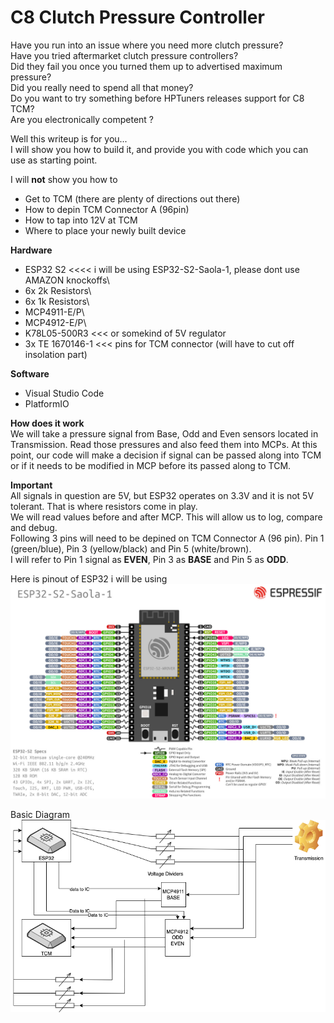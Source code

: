 
# C8 Clutch Pressure Controller

Have you run into an issue where you need more clutch pressure?\
Have you tried aftermarket clutch pressure controllers?\
Did they fail you once you turned them up to advertised maximum pressure?\
Did you really need to spend all that money?\
Do you want to try something before HPTuners releases support for C8 TCM? \
Are you electronically competent ?

Well this writeup is for you...\
I will show you how to build it, and provide you with code which you can use as starting point.

I will **not**  show you how to
* Get to TCM (there are plenty of directions out there)
* How to depin TCM Connector A (96pin)
* How to tap into 12V at TCM
* Where to place your newly built device

**Hardware**
* ESP32 S2        <<<< i will be using ESP32-S2-Saola-1, please dont use AMAZON knockoffs\
* 6x 2k Resistors\
* 6x 1k Resistors\
* MCP4911-E/P\
* MCP4912-E/P\
* K78L05-500R3    <<< or somekind of 5V regulator
* 3x TE 1670146-1 <<< pins for TCM connector (will have to cut off insolation part)


**Software**
* Visual Studio Code
* PlatformIO


**How does it work**\
We will take a pressure signal from Base, Odd and Even sensors located in Transmission.  Read those pressures and also feed them into MCPs.  At this point, our code will make a decision if signal can be passed along into TCM or if it needs to be modified in MCP before its passed along to TCM.


**Important**\
All signals in question are 5V, but ESP32 operates on 3.3V and it is not 5V tolerant.  That is where resistors come in play.\
We will read values before and after MCP.  This will allow us to log, compare and debug.\
Following 3 pins will need to be depined on TCM Connector A (96 pin).  Pin 1 (green/blue), Pin 3 (yellow/black) and Pin 5 (white/brown).\
I will refer to Pin 1 signal as **EVEN**, Pin 3 as **BASE** and Pin 5 as **ODD**.


Here is pinout of ESP32 i will be using\
![ESP32](esp32-s2_saola1-pinout.jpg)

Basic Diagram\
![ESP32](cpc_diagram.png)
